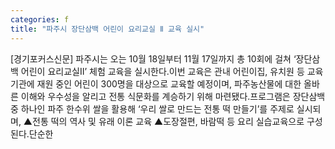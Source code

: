 ```yaml
---
categories: f
title: "파주시 장단삼백 어린이 요리교실 Ⅱ 교육 실시"
---
```

[경기포커스신문] 파주시는 오는 10월 18일부터 11월 17일까지 총 10회에 걸쳐 ‘장단삼백 어린이 요리교실Ⅱ’ 체험 교육을 실시한다.이번 교육은 관내 어린이집, 유치원 등 교육 기관에 재원 중인 어린이 300명을 대상으로 교육할 예정이며, 파주농산물에 대한 올바른 이해와 우수성을 알리고 전통 식문화를 계승하기 위해 마련됐다.프로그램은 장단삼백 중 하나인 파주 한수위 쌀을 활용해 ‘우리 쌀로 만드는 전통 떡 만들기’를 주제로 실시되며, ▲전통 떡의 역사 및 유래 이론 교육 ▲도장절편, 바람떡 등 요리 실습교육으로 구성된다.단순한